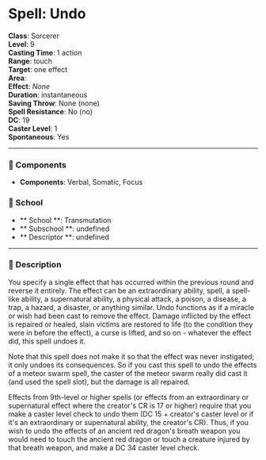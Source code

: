 
# Spell: Undo
**Class**: Sorcerer  
**Level**: 9  
**Casting Time**: 1 action  
**Range**: touch  
**Target**: one effect  
**Area**:   
**Effect**: _None_  
**Duration**: instantaneous  
**Saving Throw**: None (none)  
**Spell Resistance**: No (no)  
**DC**: 19  
**Caster Level**: 1  
**Spontaneous**: Yes

---

### 🔮 Components
- **Components**: Verbal, Somatic, Focus

### 🏫 School
- ** School **: Transmutation
- ** Subschool **: undefined
- ** Descriptor **: undefined
---

### 📜 Description
You specify a single effect that has occurred within the previous round and reverse it entirely. The effect can be an extraordinary ability, spell, a spell-like ability, a supernatural ability, a physical attack, a poison, a disease, a trap, a hazard, a disaster, or anything similar. Undo functions as if a miracle or wish had been cast to remove the effect. Damage inflicted by the effect is repaired or healed, slain victims are restored to life (to the condition they were in before the effect), a curse is lifted, and so on - whatever the effect did, this spell undoes it. 

Note that this spell does not make it so that the effect was never instigated; it only undoes its consequences. So if you cast this spell to undo the effects of a meteor swarm spell, the caster of the meteor swarm really did cast it (and used the spell slot), but the damage is all repaired. 

Effects from 9th-level or higher spells (or effects from an extraordinary or supernatural effect where the creator's CR is 17 or higher) require that you make a caster level check to undo them (DC 15 + creator's caster level or if it's an extraordinary or supernatural ability, the creator's CR). Thus, if you wish to undo the effects of an ancient red dragon's breath weapon you would need to touch the ancient red dragon or touch a creature injured by that breath weapon, and make a DC 34 caster level check.
